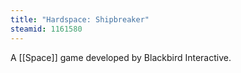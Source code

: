 ```yaml
---
title: "Hardspace: Shipbreaker"
steamid: 1161580
---
```

A [[Space]] game developed by Blackbird Interactive.